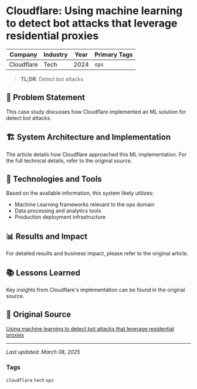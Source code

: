 # Cloudflare: Using machine learning to detect bot attacks that leverage residential proxies

| Company | Industry | Year | Primary Tags | 
|---------|----------|------|--------------|
| Cloudflare | Tech | 2024 | `ops` |

> **TL;DR**: Detect bot attacks

## 📝 Problem Statement

This case study discusses how Cloudflare implemented an ML solution for detect bot attacks.

## 🏗️ System Architecture and Implementation

The article details how Cloudflare approached this ML implementation. For the full technical details, refer to the original source.

## 🔧 Technologies and Tools

Based on the available information, this system likely utilizes:

- Machine Learning frameworks relevant to the ops domain
- Data processing and analytics tools
- Production deployment infrastructure

## 📊 Results and Impact

For detailed results and business impact, please refer to the original article.

## 📚 Lessons Learned

Key insights from Cloudflare's implementation can be found in the original source.

## 🔗 Original Source

[Using machine learning to detect bot attacks that leverage residential proxies](https://blog.cloudflare.com/residential-proxy-bot-detection-using-machine-learning)

---

*Last updated: March 08, 2025*

### Tags

`cloudflare` `tech` `ops`
